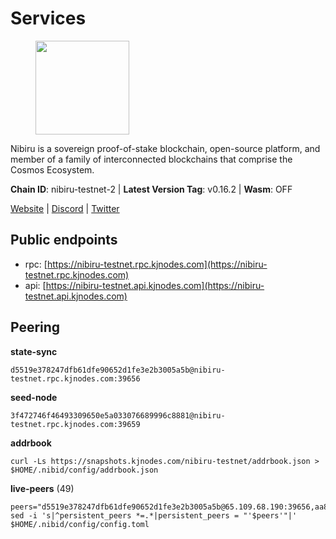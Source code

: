 # Services

<figure><img src="https://raw.githubusercontent.com/kj89/testnet_manuals/main/pingpub/logos/nibiru.png" width="150" alt=""><figcaption></figcaption></figure>

Nibiru is a sovereign proof-of-stake blockchain, open-source platform,  and member of a family of interconnected blockchains that comprise the Cosmos Ecosystem.

**Chain ID**: nibiru-testnet-2 | **Latest Version Tag**: v0.16.2 | **Wasm**: OFF

[Website](https://nibiru.fi) | [Discord](https://discord.gg/nibiru) | [Twitter](https://twitter.com/NibiruChain)


## Public endpoints

* rpc: [https://nibiru-testnet.rpc.kjnodes.com](https://nibiru-testnet.rpc.kjnodes.com)
* api: [https://nibiru-testnet.api.kjnodes.com](https://nibiru-testnet.api.kjnodes.com)

## Peering

**state-sync**

```
d5519e378247dfb61dfe90652d1fe3e2b3005a5b@nibiru-testnet.rpc.kjnodes.com:39656
```

**seed-node**

```
3f472746f46493309650e5a033076689996c8881@nibiru-testnet.rpc.kjnodes.com:39659
```

**addrbook**
```
curl -Ls https://snapshots.kjnodes.com/nibiru-testnet/addrbook.json > $HOME/.nibid/config/addrbook.json
```

**live-peers** (49)
```
peers="d5519e378247dfb61dfe90652d1fe3e2b3005a5b@65.109.68.190:39656,aa882f345fd3febd66f0693d4525a537bdaa35ec@194.233.67.92:39656,11c942d0b37cf2f59a449b1caabd6a5d83909edd@176.57.150.123:26656,5b38a5b453dd532b280aeb6ad05383ea4e22171f@138.197.183.235:26656,9ca622adcf1ef0e7348551d4f79268f706cd3a88@65.108.195.235:36656,756a7ac7c297a6b0c5015501ad7ad484867c8c96@213.246.39.53:26656,a4cad01b032d61534892a3c406094a7f21701e4e@209.97.133.113:39656,53ae831e666f8715eb9cfd7dc9c938bae09c0f18@81.0.220.27:26656,794f2f7e5bb4e9b1e7e752c3d7df76a8db824151@65.109.30.12:61756,5eecfdf089428a5a8e52d05d18aae1ad8503d14c@65.108.141.109:19656,a08e5b25443d038b08230177456ee23196509dd5@65.109.92.79:12656,5ef59d8905bbd2bff62e06c391bfcccd5b4f23a9@188.34.202.151:26656,e28a97dd0c82a5281fd29c4f791afb45ac3f5e9e@84.46.249.85:26656,8425ae0c16b42bdd1af24ffc872641990a17e921@167.235.198.193:60656,8fd1ceb4bb0ee932025bfdc96e04b87c3a084827@185.135.137.212:26656,96ac50d9faafe572728d23dbdcff705e638b8305@104.238.160.242:26656,ac2937d81be7939d5900bd28bb65b7077f05eca0@65.109.132.189:12656,f5dcecad06399db3658bfadc2e3d2e8533305d13@135.125.214.61:26656,5c30c7e8240f2c4108822020ae95d7b5da727e54@65.108.75.107:19656,b3c055562cbadd876567b91103b280bddd78f3ef@145.239.0.175:13656,ab0749012b43240d8c36fb3c65284db1b2f52784@5.161.101.185:26656,ab5a794451f4b19055300f692160f4f20d55a891@82.208.21.81:26656,d3a982c55de9cc8cbbd05d18b3c0762de41e00e3@38.242.235.132:26656,f08512a19d495597ace38a6ab9113766a186ebe3@185.207.250.190:26656,93137cb574b5d6bd6fdb60e6c8164a08c1516081@209.126.8.192:26656,3ee9ca53728ad819bcb98eacb929ad4c40e0dad6@65.109.85.221:7020,db618830f439d8c92239f03cc88faa2340a6e6cf@185.229.119.62:39656,cf636e8258e86b17f5f0dfe20e9d99417ea6227e@167.86.86.128:26656,9bb11d99c11f26f3680b5c54dd7ad8474a66c8b1@161.97.173.204:26656,c08c4d5060697a644838403329be5742bdb4c67f@65.109.92.240:11036,140221bb147d287a11e6abeb0649c78f8bef2a08@65.109.160.183:12656,7b1e85537e3f917b6858df7694cdd08088751cab@173.212.240.206:26656,9d38b8775ab86522f0ea4e2610071c5ae4ccfa51@80.241.211.236:26656,4666e52a162f8b1d3554e853d8861bfafc03682a@217.76.59.115:26656,8e35289314ec54efd421efdac67f1961143bfb37@165.232.129.226:26656,b4ea505228b1ebf9fec2d54ef6c55450e9647a5b@88.210.14.133:26656,e46f9163b5617a40767c5cbfdddb50f781a59642@192.249.122.168:39656,858ddaf58e566918591802ba04ce3647c5b01707@65.109.106.91:15656,224c85918ea98d62daab63ba9eceab195b676760@144.91.71.1:26656,1441c68cd1d3239bbad357390e4e6b604ba0a0c3@23.88.100.117:26656,d550deea69c30b026eaf942aac0d017cfd9c0d57@23.121.249.57:26656,2994d6169f362952fabe420922f70293d77a7567@38.242.159.204:26656,65cfcb38de953a0be0b6b7991dca4230660b2238@45.140.185.206:26656,09a37e87b91412050ffcb781737eebaee75cc081@154.12.234.63:26656,fe95705d3de436dcef390c5ed7cd44d500c32738@185.135.137.254:26656,f4f2fca794b8f3bdc2b1e23b34295bc12de72918@95.111.238.216:26656,45a72fda58fcc7d0e1c30271d672884778d3b3da@88.210.6.216:12656,d3db6f67b0ce1dae0ecbe9bd0bd06a09675d19cf@65.109.49.163:46656,38d128d24e7d9cbdd80227004a7ca0fa129109b5@65.109.92.148:60656"
sed -i 's|^persistent_peers *=.*|persistent_peers = "'$peers'"|' $HOME/.nibid/config/config.toml
```
